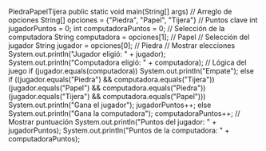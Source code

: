 PiedraPapelTijera 
  public static void main(String[] args) 
    // Arreglo de opciones
    String[] opciones = {"Piedra", "Papel", "Tijera"}
    // Puntos clave
    int jugadorPuntos = 0;
    int computadoraPuntos = 0;
    // Selección de la computadora 
    String computadora = opciones[1]; // Papel
    // Selección del jugador 
    String jugador = opciones[0]; // Piedra
    // Mostrar elecciones
    System.out.println("Jugador eligió: " + jugador);
    System.out.println("Computadora eligió: " + computadora);
    // Lógica del juego
    if (jugador.equals(computadora)) 
      System.out.println("Empate");
    else if ((jugador.equals("Piedra") && computadora.equals("Tijera"))
               (jugador.equals("Papel") && computadora.equals("Piedra"))
               (jugador.equals("Tijera") && computadora.equals("Papel")))
      System.out.println("Gana el jugador");
      jugadorPuntos++;
    else 
      System.out.println("Gana la computadora");
      computadoraPuntos++;
    // Mostrar puntuación
    System.out.println("Puntos del jugador: " + jugadorPuntos);
    System.out.println("Puntos de la computadora: " + computadoraPuntos);

